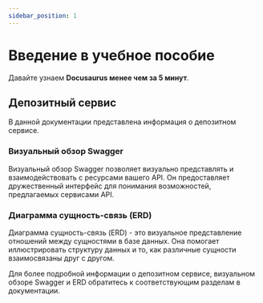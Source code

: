 ```yaml
---
sidebar_position: 1
---
```


# Введение в учебное пособие

Давайте узнаем **Docusaurus менее чем за 5 минут**.

## Депозитный сервис

В данной документации представлена информация о депозитном сервисе.

### Визуальный обзор Swagger

Визуальный обзор Swagger позволяет визуально представлять и взаимодействовать с ресурсами вашего API. Он предоставляет дружественный интерфейс для понимания возможностей, предлагаемых сервисами API.

### Диаграмма сущность-связь (ERD)

Диаграмма сущность-связь (ERD) - это визуальное представление отношений между сущностями в базе данных. Она помогает иллюстрировать структуру данных и то, как различные сущности взаимосвязаны друг с другом.

Для более подробной информации о депозитном сервисе, визуальном обзоре Swagger и ERD обратитесь к соответствующим разделам в документации.